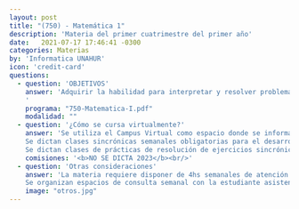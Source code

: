 ```yaml
---
layout: post
title: "(750) - Matemática 1"
description: 'Materia del primer cuatrimestre del primer año'
date:   2021-07-17 17:46:41 -0300
categories: Materias
by: 'Informatica UNAHUR'
icon: 'credit-card'
questions:
  - question: 'OBJETIVOS'
    answer: 'Adquirir la habilidad para interpretar y resolver problemas, aplicando los contenidos expuestos. Es matemática DISCRETA, y los principales temas son: Elementos de lógica proposicional y de primer orden. Teoría de la Estructuras Discretas. Teoría básica de conjuntos. Inducción matemática sobre números naturales. Relaciones binarias: relaciones de orden, relaciones de equivalencia, relaciones funcionales. Elementos básicos de análisis combinatorio 
    '
    programa: "750-Matematica-I.pdf"
    modalidad: ""
  - question: '¿Cómo se cursa virtualmente?'
    answer: 'Se utiliza el Campus Virtual como espacio donde se informan novedades y se van habilitando contenidos.
    Se dictan clases sincrónicas semanales obligatorias para el desarrollo teórico con ejercicios de aplicación y participación de los alumnos los días miércoles(quedarán grabadas y subidas al Campus en la solapa de la semana correspondiente).
    Se dictan clases de prácticas de resolución de ejercicios sincrónicas obligatorias los días lunes'
    comisiones: '<b>NO SE DICTA 2023</b><br/>'
  - question: 'Otras consideraciones'
    answer: 'La materia requiere disponer de 4hs semanales de atención a las actividades sincrónicas que proponen los profesores y siendo que la carga horaria establecida es de 8hs, se recomienda organizarse para disponer de otro tanto para realizar prácticas y estudiar. Es decir, unas 16hs semanales en total.
    Se organizan espacios de consulta semanal con la estudiante asistente'
    image: "otros.jpg"
---
```

